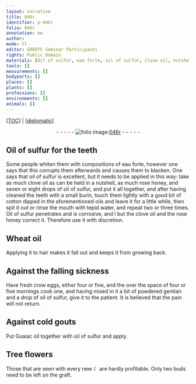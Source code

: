 ```yaml
---
layout: narrative
title: 046r
identifier: p-046r
folio: 046r
annotation: no
author:
mode: tl
editor: GR8975 Seminar Participants
rights: Public Domain
materials: [Oil of sulfur, eau forte, oil of sulfur, clove oil, nutshell, rose honey, cotton, Wheat oil, crow eggs, gentian, Guaiac oil]
tools: []
measurements: []
bodyparts: []
places: []
plants: []
professions: []
environments: []
animals: []
---
```


 <p><a href="{{ site.baseurl }}/translation/">[TOC]</a> | <a href="{{ site.baseurl }}/texts/p-046r_tc/" target="_blank">[diplomatic]</a></p><div class="folio" align="center">- - - - - <a href="http://gallica.bnf.fr/ark:/12148/btv1b10500001g/f97.item" target="_blank"><img src="https://cu-mkp.github.io/2017-workshop-edition/assets/photo-icon.png" alt="folio image: " style="display:inline-block; margin-bottom:-3px;"/>046r</a> - - - - - </div>  
  

## <span class="m">Oil of sulfur</span> for the teeth

 
Some people whiten them with compositions of <span class="m">eau forte</span>, however one says that this corrupts them afterwards and causes them to blacken. One says that <span class="m">oil of sulfur</span> is excellent, but it needs to be applied in this way: take as much <span class="m">clove oil</span> as can be held in a <span class="m">nutshell</span>, as much <span class="m">rose honey</span>, and seven or eight drops of <span class="m">oil of sulfur</span>, and put it all together, and after having cleaned the teeth with a small burin, touch them lightly with a <span class="del">good</span> bit of <span class="m">cotton</span> dipped in the aforementioned oils and leave it for a little while, then spit it out or rinse the mouth with tepid water, and repeat two or three times. <span class="m">Oil of sulfur</span> penetrates and is corrosive, <span class="del">and l</span> but the <span class="m">clove oil</span> and the <span class="m">rose honey</span> correct it. Therefore use it with discretion.
 
 
  

## <span class="m">Wheat oil</span>

 
Applying it to hair makes it fall out and keeps it from growing back.
 
 
  

## Against the falling sickness

 
Have fresh <span class="m">crow eggs</span>, either four or five, and <span class="del">the</span> over the space of four or five mornings cook one, and having mixed in it a bit of powdered <span class="m">gentian</span> and a drop of <span class="m">oil of sulfur</span>, give it to the patient. It is believed that the pain will not return.
 
 
  

## Against cold gouts

 
Put <span class="m">Guaiac oil</span> together with <span class="m">oil of sulfur</span> and apply.
 
 
  

## Tree flowers

 
Those that are seen with every new ☾ are hardly profitable. Only two buds need to be left on the graft.
 
 